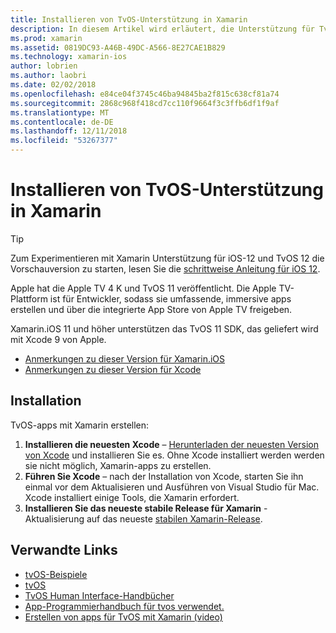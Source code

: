 ```yaml
---
title: Installieren von TvOS-Unterstützung in Xamarin
description: In diesem Artikel wird erläutert, die Unterstützung für TvOS in Xcode 9 und Xamarin.iOS-11, und bietet kurze Anweisungen zum Einrichten von TvOS-apps mit Xamarin zu entwickeln.
ms.prod: xamarin
ms.assetid: 0819DC93-A46B-49DC-A566-8E27CAE1B829
ms.technology: xamarin-ios
author: lobrien
ms.author: laobri
ms.date: 02/02/2018
ms.openlocfilehash: e84ce04f3745c46ba94845ba2f815c638cf81a74
ms.sourcegitcommit: 2868c968f418cd7cc110f9664f3c3ffb6df1f9af
ms.translationtype: MT
ms.contentlocale: de-DE
ms.lasthandoff: 12/11/2018
ms.locfileid: "53267377"
---
```

# <a name="installing-tvos-support-in-xamarin"></a>Installieren von TvOS-Unterstützung in Xamarin

> [!TIP]
> Zum Experimentieren mit Xamarin Unterstützung für iOS-12 und TvOS 12 die Vorschauversion zu starten, lesen Sie die [schrittweise Anleitung für iOS 12](~/ios/platform/introduction-to-ios12/get-started.md).

Apple hat die Apple TV 4 K und TvOS 11 veröffentlicht. Die Apple TV-Plattform ist für Entwickler, sodass sie umfassende, immersive apps erstellen und über die integrierte App Store von Apple TV freigeben.

Xamarin.iOS 11 und höher unterstützen das TvOS 11 SDK, das geliefert wird mit Xcode 9 von Apple.

- [Anmerkungen zu dieser Version für Xamarin.iOS](https://docs.microsoft.com/xamarin/ios/release-notes/)
- [Anmerkungen zu dieser Version für Xcode](https://developer.apple.com/library/content/releasenotes/DeveloperTools/RN-Xcode/Chapters/Introduction.html#//apple_ref/doc/uid/TP40001051-CH1-SW876)

## <a name="installation"></a>Installation

TvOS-apps mit Xamarin erstellen:

1. **Installieren die neuesten Xcode** – [Herunterladen der neuesten Version von Xcode](https://developer.apple.com/xcode/download/) und installieren Sie es. Ohne Xcode installiert werden werden sie nicht möglich, Xamarin-apps zu erstellen. 
2. **Führen Sie Xcode** – nach der Installation von Xcode, starten Sie ihn einmal vor dem Aktualisieren und Ausführen von Visual Studio für Mac. Xcode installiert einige Tools, die Xamarin erfordert.
3. **Installieren Sie das neueste stabile Release für Xamarin** -Aktualisierung auf das neueste [stabilen Xamarin-Release](https://github.com/xamarin/recipes/tree/master/Recipes/cross-platform/ide/change_updates_channel).

## <a name="related-links"></a>Verwandte Links

- [tvOS-Beispiele](https://developer.xamarin.com/samples/tvos/all/)
- [tvOS](https://developer.apple.com/tvos/)
- [TvOS Human Interface-Handbücher](https://developer.apple.com/tvos/human-interface-guidelines/)
- [App-Programmierhandbuch für tvos verwendet.](https://developer.apple.com/library/prerelease/tvos/documentation/General/Conceptual/AppleTV_PG/)
- [Erstellen von apps für TvOS mit Xamarin (video)](https://university.xamarin.com/lightninglectures/tvos-with-xamarin)
